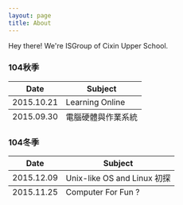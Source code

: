 ```yaml
---
layout: page
title: About
---
```


<p class="message">
  Hey there! We're ISGroup of Cixin Upper School.
</p>

### 104秋季

<table>
  <thead>
    <tr>
      <th>Date</th>
      <th>Subject</th>
    </tr>
  </thead>
  <tfoot>
    <tr>
      <td>2015.09.30</td>
      <td>電腦硬體與作業系統</td>
    </tr>
  </tfoot>
  <tbody>
    <tr>
      <td>2015.10.21</td>
      <td>Learning Online</td>
    </tr>
  </tbody>
</table>

### 104冬季

<table>
  <thead>
    <tr>
      <th>Date</th>
      <th>Subject</th>
    </tr>
  </thead>
  <tfoot>
    <tr>
      <td>2015.11.25</td>
      <td>Computer For Fun ?</td>
    </tr>
  </tfoot>
  <tbody>
    <tr>
      <td>2015.12.09</td>
      <td>Unix-like OS and Linux 初探</td>
    </tr>
  </tbody>
</table>
